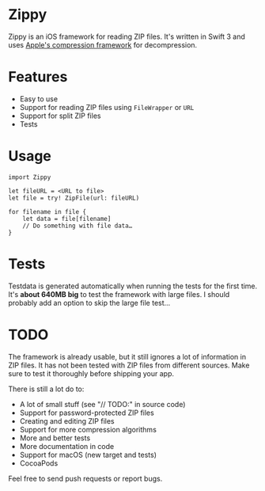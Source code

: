 # Zippy

Zippy is an iOS framework for reading ZIP files. It's written in Swift 3 and uses [Apple's compression framework](https://developer.apple.com/reference/compression) for decompression.

# Features

- Easy to use
- Support for reading ZIP files using `FileWrapper` or `URL`
- Support for split ZIP files
- Tests

# Usage

	import Zippy
	
	let fileURL = <URL to file>
	let file = try! ZipFile(url: fileURL)
	
	for filename in file {
		let data = file[filename]
		// Do something with file data…
	}

# Tests

Testdata is generated automatically when running the tests for the first time. It's **about 640MB big** to test the framework with large files. I should probably add an option to skip the large file test…

# TODO

The framework is already usable, but it still ignores a lot of information in ZIP files. It has not been tested with ZIP files from different sources. Make sure to test it thoroughly before shipping your app.

There is still a lot do to:

- A lot of small stuff (see "// TODO:" in source code)
- Support for password-protected ZIP files
- Creating and editing ZIP files
- Support for more compression algorithms
- More and better tests
- More documentation in code
- Support for macOS (new target and tests)
- CocoaPods

Feel free to send push requests or report bugs.
